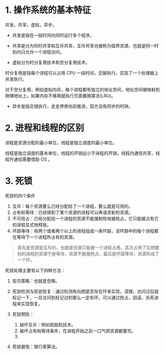 # 1. 操作系统的基本特征

并发，共享，虚拟，异步。

* 并发是指在一段时间内同时运行多个程序。

* 共享是分为同时共享和互斥共享，互斥共享也被称为临界资源，也就是同一时刻内只允许一个进程访问。

* 虚拟分为时分复用技术和空分复用技术。

时分复用是指每个进程可以占用 CPU 一段时间，交替执行。实现了一个处理器上并发执行。

对于空分复用，例如虚拟内存，每个进程都有独立的地址空间，地址空间被映射到物理地址上。如果内存不够用就执行页面置换算法(LRU)。

* 异步是指交错执行，走走停停向前推进，双方没有同步的时钟。

# 2. 进程和线程的区别

进程是资源分配的最小单位，线程是独立调度的最小单位。

线程是独立调度的基本单位，线程的开销远小于进程的开销，线程内通信共享，线程外通信需要借助 OS 。

# 3. 死锁

死锁的四个条件

1. 互斥：每个资源要么已经分配给了一个进程，要么就是可用的。
2. 占有和等待：已经得到了某个资源的进程可以再请求新的资源。
3. 不可抢占：已经分配给一个进程的资源不能强制性地被抢占，它只能被占有它的进程显式地释放。
4. 环路等待：有两个或者两个以上的进程组成一条环路，该环路中的每个进程都在等待下一个进程所占有的资源。

> 首先是资源是互斥的，也就是资源只能被一个进程占用，其次占用了后想要别的进程的资源于是等待，资源不能被抢占，最后是环路等待，资源形成了一个环。

死锁处理主要有以下四种方法：

1. 鸵鸟策略：也就是忽略。
2. 死锁检测与死锁恢复：通过检测有向图是否存在环来实现，深搜，访问过后就标记一下，一旦访问到标记过的那么一定有环。可以通过抢占，回滚，杀死进程来实现恢复。
3. 死锁预防：
   1. 破坏互斥：例如假脱机技术。
   2. 破坏占有和等待条件，在进程开始之前一口气把资源都要完。
   3. 

4. 死锁避免：银行家算法。


